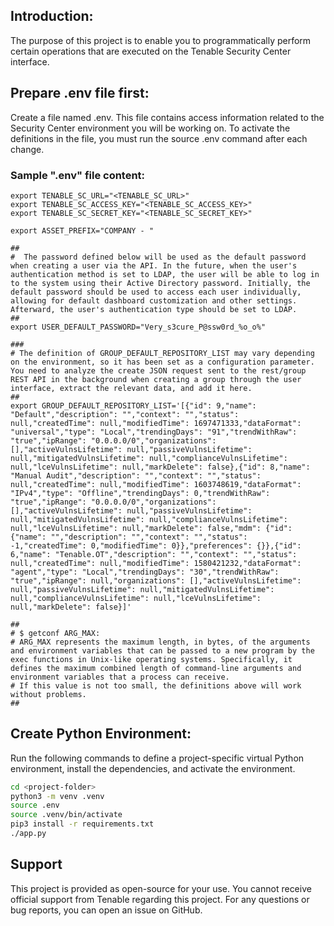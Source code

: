 


## Introduction:

The purpose of this project is to enable you to programmatically perform certain operations that are executed on the Tenable Security Center interface. 
## Prepare .env file first:

Create a file named .env. This file contains access information related to the Security Center environment you will be working on. To activate the definitions in the file, you must run the source .env command after each change.

### Sample ".env" file content: 
```
export TENABLE_SC_URL="<TENABLE_SC_URL>"
export TENABLE_SC_ACCESS_KEY="<TENABLE_SC_ACCESS_KEY>"
export TENABLE_SC_SECRET_KEY="<TENABLE_SC_SECRET_KEY>"

export ASSET_PREFIX="COMPANY - "

##
#  The password defined below will be used as the default password when creating a user via the API. In the future, when the user's authentication method is set to LDAP, the user will be able to log in to the system using their Active Directory password. Initially, the default password should be used to access each user individually, allowing for default dashboard customization and other settings. Afterward, the user's authentication type should be set to LDAP.
##
export USER_DEFAULT_PASSWORD="Very_s3cure_P@ssw0rd_%o_o%"

###
# The definition of GROUP_DEFAULT_REPOSITORY_LIST may vary depending on the environment, so it has been set as a configuration parameter. You need to analyze the create JSON request sent to the rest/group REST API in the background when creating a group through the user interface, extract the relevant data, and add it here.
##
export GROUP_DEFAULT_REPOSITORY_LIST='[{"id": 9,"name": "Default","description": "","context": "","status": null,"createdTime": null,"modifiedTime": 1697471333,"dataFormat": "universal","type": "Local","trendingDays": "91","trendWithRaw": "true","ipRange": "0.0.0.0/0","organizations": [],"activeVulnsLifetime": null,"passiveVulnsLifetime": null,"mitigatedVulnsLifetime": null,"complianceVulnsLifetime": null,"lceVulnsLifetime": null,"markDelete": false},{"id": 8,"name": "Manual Audit","description": "","context": "","status": null,"createdTime": null,"modifiedTime": 1603748619,"dataFormat": "IPv4","type": "Offline","trendingDays": 0,"trendWithRaw": "true","ipRange": "0.0.0.0/0","organizations": [],"activeVulnsLifetime": null,"passiveVulnsLifetime": null,"mitigatedVulnsLifetime": null,"complianceVulnsLifetime": null,"lceVulnsLifetime": null,"markDelete": false,"mdm": {"id": {"name": "","description": "","context": "","status": -1,"createdTime": 0,"modifiedTime": 0}},"preferences": {}},{"id": 6,"name": "Tenable.OT","description": "","context": "","status": null,"createdTime": null,"modifiedTime": 1580421232,"dataFormat": "agent","type": "Local","trendingDays": "30","trendWithRaw": "true","ipRange": null,"organizations": [],"activeVulnsLifetime": null,"passiveVulnsLifetime": null,"mitigatedVulnsLifetime": null,"complianceVulnsLifetime": null,"lceVulnsLifetime": null,"markDelete": false}]'

## 
# $ getconf ARG_MAX:
# ARG_MAX represents the maximum length, in bytes, of the arguments and environment variables that can be passed to a new program by the exec functions in Unix-like operating systems. Specifically, it defines the maximum combined length of command-line arguments and environment variables that a process can receive.
# If this value is not too small, the definitions above will work without problems.
##

```


## Create Python Environment:

Run the following commands to define a project-specific virtual Python environment, install the dependencies, and activate the environment.

```bash
cd <project-folder>
python3 -m venv .venv
source .env
source .venv/bin/activate
pip3 install -r requirements.txt
./app.py
```

## Support
This project is provided as open-source for your use. You cannot receive official support from Tenable regarding this project. For any questions or bug reports, you can open an issue on GitHub.
